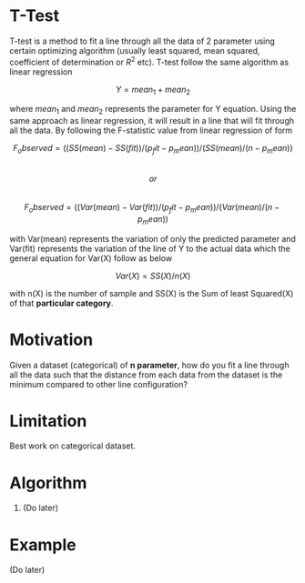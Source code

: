 # T-Test
T-test is a method to fit a line through all the data of 2 parameter using certain optimizing algorithm (usually least squared, mean squared, coefficient of determination or $R^2$ etc). T-test follow the same algorithm as linear regression  
  
$$Y = mean_1 + mean_2$$  
  
where $mean_1$ and $mean_2$ represents the parameter for Y equation. Using the same approach as linear regression, 
it will result in a line that will fit through all the data. By following the F-statistic value from linear regression of form  
  
$$F_observed = ((SS(mean) - SS(fit)) / (p_fit - p_mean)) / (SS(mean) / (n - p_mean))$$  
$$or$$  
$$F_observed = ((Var(mean) - Var(fit)) / (p_fit - p_mean)) / (Var(mean) / (n - p_mean))$$  
  
with Var(mean) represents the variation of only the predicted parameter and Var(fit) represents the variation of 
the line of Y to the actual data which the general equation for Var(X) follow as below  
  
$$Var(X) = SS(X) / n(X)$$  
  
with n(X) is the number of sample and SS(X) is the Sum of least Squared(X) of that $\textbf{particular category}$.  

# Motivation
Given a dataset (categorical) of $\textbf{n parameter}$, how do you fit a line through all the data such that the distance from each data from the dataset is the minimum compared to other line configuration?

# Limitation
Best work on categorical dataset. 

# Algorithm
1. (Do later)

# Example
(Do later)